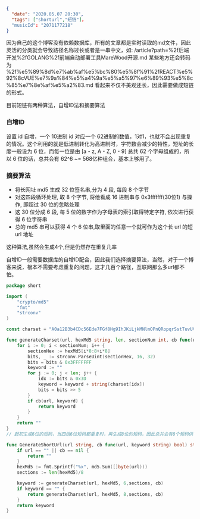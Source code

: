 ```json
{
  "date": "2020.05.07 20:30",
  "tags": ["shorturl","短链"]，
  "musicId": "2071177218"
}
```


因为自己的这个博客没有依赖数据库，所有的文章都是实时读取的md文件，因此灵活的分类就会导致路径名称过长或者是一串中文，如:
/article?path=%2f后端开发%2fGOLANG%2f前端自动部署工具MareWood开源.md 某些地方还会转码为
%2f%e5%89%8d%e7%ab%af%e5%bc%80%e5%8f%91%2fREACT%e5%92%8cVUE%e7%9a%84%e5%a4%9a%e5%a5%97%e6%89%93%e5%8c%85%e7%8e%af%e5%a2%83.md
看起来不仅不美观还长，因此需要做成短链的形式。

目前短链有两种算法，自增ID法和摘要算法

### 自增ID

设置 id 自增，一个 10进制 id 对应一个 62进制的数值，1对1，也就不会出现重复的情况。这个利用的就是低进制转化为高进制时，字符数会减少的特性，短址的长度一般设为 6 位，而每一位是由 [a - z, A - Z, 0 - 9] 总共 62 个字母组成的，所以 6 位的话，总共会有 62^6 ~= 568亿种组合，基本上够用了。

### 摘要算法

- 将长网址 md5 生成 32 位签名串,分为 4 段, 每段 8 个字节
- 对这四段循环处理, 取 8 个字节, 将他看成 16 进制串与 0x3fffffff(30位1) 与操作, 即超过 30 位的忽略处理
- 这 30 位分成 6 段, 每 5 位的数字作为字母表的索引取得特定字符, 依次进行获得 6 位字符串
- 总的 md5 串可以获得 4 个 6 位串,取里面的任意一个就可作为这个长 url 的短 url 地址

这种算法,虽然会生成4个,但是仍然存在重复几率

自增ID一般需要数据库的自增ID配合，因此我们选择摘要算法，当然，对于一个博客来说，根本不需要考虑重复的问题，这才几百个路径，互联网那么多url都不怕。

```go
package short

import (
	"crypto/md5"
	"fmt"
	"strconv"
)

const charset = "A0a12B3b4CDc56Ede7FGf8Hg9IhJKiLjkMNlmOPnQRopqrSstTuvUVwxWXyYzZ"

func generateCharset(url, hexMd5 string, len, sectionNum int, cb func(url, keyword string) bool) string {
	for i := 0; i < sectionNum; i++ {
		sectionHex := hexMd5[i*8:8+i*8]
		bits, _ := strconv.ParseUint(sectionHex, 16, 32)
		bits = bits & 0x3FFFFFFF
		keyword := ""
		for j := 0; j < len; j++ {
			idx := bits & 0x3D
			keyword = keyword + string(charset[idx])
			bits = bits >> 5
		}
		if cb(url, keyword) {
			return keyword
		}
	}
	return ""
}
// 起初生成6位的短码，当四组6位短码都重复时，再生成8位的短码，因此总共会有8个短码供你选择。

func GenerateShortUrl(url string, cb func(url, keyword string) bool) string {
	if url == "" || cb == nil {
		return ""
	}
	hexMd5 := fmt.Sprintf("%x", md5.Sum([]byte(url)))
	sections := len(hexMd5)/8

	keyword := generateCharset(url, hexMd5, 6,sections, cb)
	if keyword == "" {
		return generateCharset(url, hexMd5, 8,sections, cb)
	}
	return keyword
}
```

